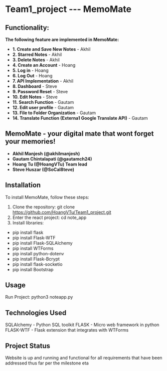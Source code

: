 # Team1_project --- MemoMate

## Functionality:
**The following feature are implemented in MemoMate:**
- **1. Create and Save New Notes** - Akhil
- **2. Starred Notes** - Akhil
- **3. Delete Notes** - Akhil
- **4. Create an Account** - Hoang
- **5. Log in** - Hoang
- **6. Log Out** - Hoang
- **7. API Implementation** - Akhil
- **8. Dashboard** - Steve
- **9. Password Reset** - Steve
- **10. Edit Notes** - Steve
- **11. Search Function** - Gautam
- **12. Edit user profile** - Gautam
- **13. File to Folder Organization** - Gautam
- **14. Translate Function (Externa1 Google Translate API)** - Gautam

## MemoMate - your digital mate that wont forget your memories!
- **Akhil Manjesh (@akhilmanjesh)**
- **Gautam Chintalapati (@gautamch24)**
- **Hoang Tu (@HoangVTu) Team lead**
- **Steve Huszar (@SoCal8teve)**

## Installation
To install MemoMate, follow these steps:

1. Clone the repository: git clone https://github.com/HoangVTu/Team1_project.git
2. Enter the react project: cd note_app
3. Install libraries:
- pip install flask
- pip install Flask-WTF
- pip install Flask-SQLAlchemy
- pip install WTForms
- pip install python-dotenv
- pip install Flask-Bcrypt
- pip install flask-socketio
- pip install Bootstrap
     
## Usage
Run Project: python3 noteapp.py
   
## Technologies Used
SQLAlchemy - Python SQL toolkit
FLASK - Micro web framework in python
FLASK-WTF - Flask extension that integrates with WTForms

## Project Status
Website is up and running and functional for all requirements that have been addressed thus far per the milestone eta




